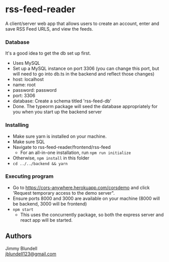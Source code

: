 # rss-feed-reader

A client/server web app that allows users to create an account, enter and save RSS Feed URLS, and view the feeds.

### Database
It's a good idea to get the db set up first.
* Uses MySQL
* Set up a MySQL instance on port 3306 (you can change this port, but will need to go into db.ts in the backend and reflect those changes)
* host: localhost
* name: root
* password: password
* port: 3306
* database: Create a schema titled 'rss-feed-db'
* Done. The typeorm package will seed the database appropriately for you when you start up the backend server

### Installing

* Make sure yarn is installed on your machine.
* Make sure SQL 
* Navigate to rss-feed-reader/frontend/rss-feed
  * For an all-in-one installation, run ``` npm run initialize ```
* Otherwise, ``` npm install ``` in this folder
* ``` cd ../../backend && yarn ```



### Executing program

* Go to https://cors-anywhere.herokuapp.com/corsdemo and click 'Request temporary access to the demo server".
* Ensure ports 8000 and 3000 are available on your machine (8000 will be backend, 3000 will be frontend)
* ``` npm start ```
  * This uses the concurrently package, so both the express server and react app will be started.

## Authors

Jimmy Blundell  
jblundell123@gmail.com
